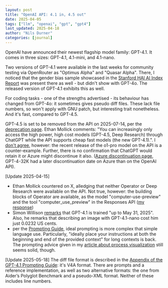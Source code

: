 ```yaml
---
layout: post
title: "OpenAI API: 4.1 in, 4.5 out"
date: 2025-04-05
tags: ["llm", "openai", "gpt", "gpt4"]
last_updated: 2025-04-18
author: "Nils Durner"
categories: [journal]
---
```


OpenAI have announced their newest flagship model family: GPT-4.1. It comes in three sizes: GPT-4.1, 4.1-mini, and 4.1-nano.

Two versions of GPT-4.1 were available in the last weeks for community testing via OpenRouter as "Optimus Alpha" and "Quasar Alpha". There, I noticed that the gender bias sample showcased in the [Stanford HAI AI Index Report](stanford-ai-index) was present there as well - but didn't show with GPT-4o. The released version of GPT-4.1 exhibits this as well.

For coding tasks - one of the strengths advertised - its behaviour has changed from GPT-4o: it sometimes gives pseudo diff files. These lack file numbers, so won't apply with GNU patch, but interesting trait nonetheless. And it's fast, compared to GPT-4.5.

GPT-4.5 is set to be removed from the API on 2025-07-14, per the [deprecation page](https://platform.openai.com/docs/deprecations/). Ethan Mollick comments: "You can increasingly only access the high power, high cost models (GPT-4.5, Deep Research) through ChatGPT while the API supports cheap fast models (the new GPT-4.1).". I [don't agree](https://www.linkedin.com/feed/update/urn:li:activity:7317637149552431104?commentUrn=urn%3Ali%3Acomment%3A%28activity%3A7317637149552431104%2C7317650156269510656%29&dashCommentUrn=urn%3Ali%3Afsd_comment%3A%287317650156269510656%2Curn%3Ali%3Aactivity%3A7317637149552431104%29), however: the recent release of the o1-pro model on the API is a counter-example. Further, there is no confirmation that ChatGPT would retain it or Azure might discontinue it also. ([Azure discontinuation page](https://learn.microsoft.com/en-us/azure/ai-services/openai/concepts/model-retirements), GPT-4-32K had a later discontinuation date on Azure than on the OpenAI API).

[Update 2025-04-15]
* Ethan Mollick countered on X, alledging that neither Operator or Deep Research were available on the API. Not true, however: the building blocks of Operator are available, as the model "computer-use-preview" and the tool "computer_use_preview" in the Responses API ([my response](https://x.com/ndurner/status/1911991270341255569))
* Simon Willison [remarks](https://simonwillison.net/2025/Apr/14/gpt-4-1/) that GPT-4.1 is trained "up to May 31, 2025". Also, he remarks that describing an image with GPT-4.1-nano cost him just 0.0232 US cents.
* per the [Prompting Guide](https://cookbook.openai.com/examples/gpt4-1_prompting_guide), ideal prompting is more complex that simple language use. Particularly, "ideally place your instructions at both the beginning and end of the provided context" for long contexts is back. The prompting advice given in my [article about process visualization](ai-assisted-process-visualiaztion-collaboration.md) still seems solid, though.

[Update 2025-05-18]
The diff file format is described in the [Appendix of the GPT-4.1 Prompting Guide](https://cookbook.openai.com/examples/gpt4-1_prompting_guide#appendix-generating-and-applying-file-diffs): it's V4A format. There are prompts and a reference implementation, as well as two alternative formats: the one from Aider’s Polyglot Benchmark and a pseudo-XML format. Neither of these includes line numbers.